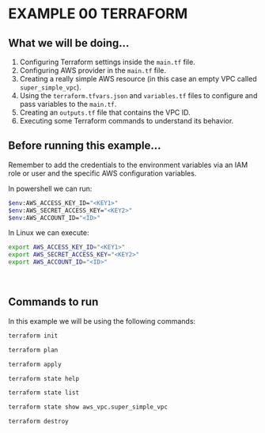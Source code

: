 # EXAMPLE 00 TERRAFORM

## What we will be doing...

1. Configuring Terraform settings inside the `main.tf` file.
2. Configuring AWS provider in the `main.tf` file.
3. Creating a really simple AWS resource (in this case an empty VPC called `super_simple_vpc`).
4. Using the `terraform.tfvars.json` and `variables.tf` files to configure and pass variables to the `main.tf`. 
5. Creating an `outputs.tf` file that contains the VPC ID.
6. Executing some Terraform commands to understand its behavior.


## Before running this example...

Remember to add the credentials to the environment variables via an IAM role or user and the specific AWS configuration variables.

In powershell we can run:

```bash
$env:AWS_ACCESS_KEY_ID="<KEY1>"
$env:AWS_SECRET_ACCESS_KEY="<KEY2>"
$env:AWS_ACCOUNT_ID="<ID>"
```

In Linux we can execute:

```bash
export AWS_ACCESS_KEY_ID="<KEY1>"
export AWS_SECRET_ACCESS_KEY="<KEY2>"
export AWS_ACCOUNT_ID="<ID>"
```

<br>

## Commands to run

In this example we will be using the following commands:

```bash
terraform init
```

```bash
terraform plan
```

```bash
terraform apply
```

```bash
terraform state help
```

```bash
terraform state list
```

```bash
terraform state show aws_vpc.super_simple_vpc
```

```bash
terraform destroy
```
